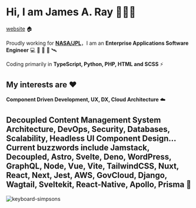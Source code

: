 # Hi, I am James A. Ray 👨🏻‍💻

[website](https://www.james.engineer) 🏠 

Proudly working for [**NASA/JPL**](https://www.jpl.nasa.gov)，I am an **Enterprise Applications Software Engineer** 💻 🤳 🏢 🚀 🛰 

Coding primarily in **TypeScript, Python, PHP, HTML and SCSS** ⚡️

## My interests are ❤️ 

**Component Driven Development, UX, DX, Cloud Architecture** ☁️

**Decoupled Content Management System Architecture, DevOps, Security, Databases, Scalability, Headless UI Component Design... Current buzzwords include Jamstack, Decoupled, Astro, Svelte, Deno, WordPress, GraphQL, Node, Vue, Vite, TailwindCSS, Nuxt, React, Next, Jest, AWS, GovCloud, Django, Wagtail, Sveltekit, React-Native, Apollo, Prisma** 🤖️
----
![keyboard-simpsons](https://user-images.githubusercontent.com/1471894/180178352-1720e97a-1f98-401c-947e-d9dab25ef4f3.gif)
